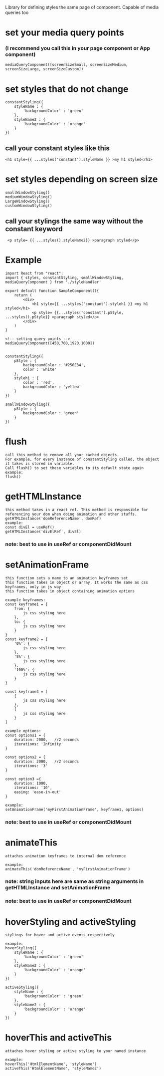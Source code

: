 Library for defining styles the same page of component. Capable of media queries too














# set your media query points 
### (I recommend you call this in your page component or App component)
    mediaQueryComponent([screenSizeSmall, screenSizeMedium, screenSizeLarge, screenSizeCustom])

# set styles that do not change 
    constantStyling({
        styleName : {
            'backgroundColor' : 'green'
        },
        styleName2 : {
            'backgroundColor' : 'orange'
        }
    })

## call your constant styles like this
    <h1 style={{ ...styles('constant').styleName }} >my h1 styled</h1>

# set styles depending on screen size
    smallWindowStyling()
    mediumWindowStyling()
    LargeWindowStyling()
    customWindowStyling()

## call your stylings the same way without the constant keyword 
     <p style= {{ ...styles().styleName2}} >paragraph styled</p>



# Example 
    import React from "react";
    import { styles, constantStyling, smallWindowStyling, mediaQueryComponent } from './styleHandler'

    export default function SampleComponent(){
        return (
            <div>
                <h1 style={{ ...styles('constant').styleh1 }} >my h1 styled</h1>
                <p style= {{...styles('constant').pStyle, ...styles().pStyle}} >paragraph styled</p>
            </div>
        )
    }

    <!-- setting query points -->
    mediaQueryComponent([450,700,1920,1000])


    constantStyling({
        pStyle : {
            backgroundColor : '#250E34',
            color : 'white'
        },
        styleh1 : {
            color : 'red',
            backgroundColor : 'yellow'
        } 
    })

    smallWindowStyling({
        pStyle : {
            backgroundColor : 'green'
        }
    })


# flush
    call this method to remove all your cached objects.
    For example, for every instance of constantStyling called, the object it takes is stored in variable.
    Call flush() to set these variables to its default state again
    example:
    flush()

# getHTMLInstance
    this method takes in a react ref. This method is responsible for referencing your dom when doing animation and other stuffs.
    getHTMLInstance('domReferenceName', domRef)
    example:
    const divEl = useRef()
    getHTMLInstance('divElRef', divEl)   
### note: best to use in useRef or componentDidMount

# setAnimationFrame
    this function sets a name to an animation keyframes set
    this function takes in object or array. It works the same as css keyframes, only in js way
    this function takes in object containing animation options

    example keyframes:
    const keyframe1 = {
        from: {
            js css styling here
        },
        to: {
            js css styling here
        }
    }
    const keyframe2 = {
        '0%': {
            js css styling here
        },
        '5%': {
            js css styling here
        },
        '100%': {
            js css styling here
        }
    }

    const keyframe3 = [
        {
            js css styling here
        },
        {
            js css styling here
        }
    ]

    example options:
    const options1 = {
        duration: 2000,   //2 seconds
        iterations: 'Infinity'
    }

    const options2 = {
        duration: 2000,   //2 seconds
        iterations: '3'
    }

    const option3 ={
        duration: 1000,   
        iterations: '10',
        easing: 'ease-in-out'
    }

    example:
    setAnimationFrame('myFirstAnimationFrame', keyframe1, options)
### note: best to use in useRef or componentDidMount

# animateThis
    attaches animation keyframes to internal dom reference

    example:
    animateThis('domReferenceName', 'myFirstAnimationFrame')
### note: string inputs here are same as string arguments in getHTMLInstance and setAnimationFrame
### note: best to use in useRef or componentDidMount

# hoverStyling and activeStyling
    stylings for hover and active events respectively

    example: 
    hoverStyling({
        styleName : {
            'backgroundColor' : 'green'
        },
        styleName2 : {
            'backgroundColor' : 'orange'
        }
    })

    activeStyling({
        styleName : {
            'backgroundColor' : 'green'
        },
        styleName2 : {
            'backgroundColor' : 'orange'
        }
    })

# hoverThis and activeThis
    attaches hover styling or active styling to your named instance

    example:
    hoverThis('HtmlElementName', 'styleName')
    activeThis('HtmlElementName', 'styleName2')
